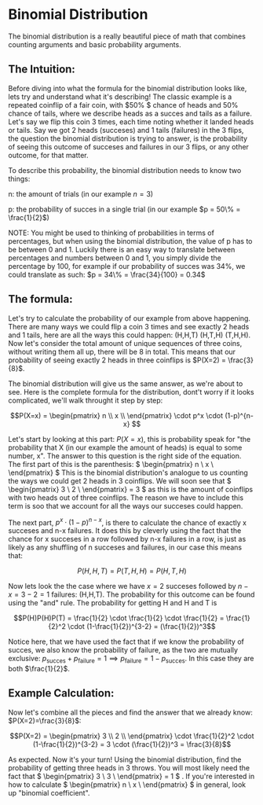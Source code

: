 # Binomial Distribution

The binomial distribution is a really beautiful piece of math that combines counting arguments and basic probability arguments.

## The Intuition:
Before diving into what the formula for the binomial distribution looks like, lets try and understand what it's describing! The classic example is a repeated coinflip of a fair coin, with $50\% $ chance of heads and $50 \%$ chance of tails, where we describe heads as a succes and tails as a failure. Let's say we flip this coin 3 times, each time noting whether it landed heads or tails. Say we got 2 heads (succeses) and 1 tails (failures) in the 3 flips, the question the binomial distribution is trying to answer, is the probability of seeing this outcome of succeses and failures in our 3 flips, or any other outcome, for that matter. 


To describe this probability, the binomial distribution needs to know two things: 

n: the amount of trials (in our example $n = 3$)


p: the probability of succes in a single trial (in our example $p = 50\% = \frac{1}{2}$)

NOTE: You might be used to thinking of probabilities in terms of percentages, but when using the binomial distribution, the value of p has to be between 0 and 1. Luckily there is an easy way to translate between percentages and numbers between 0 and 1, you simply divide the percentage by 100, for example if our probability of succes was $34\%$, we could translate as such: $p = 34\% = \frac{34}{100} = 0.34$

## The formula:
Let's try to calculate the probability of our example from above happening. There are many ways we could flip a coin 3 times and see exactly 2 heads and 1 tails, here are all the ways this could happen: (H,H,T)  (H,T,H)  (T,H,H). Now let's consider the total amount of unique sequences of three coins, without writing them all up, there will be 8 in total. This means that our probability of seeing exactly 2 heads in three coinflips is $P(X=2) = \frac{3}{8}$. 

The binomial distribution will give us the same answer, as we're about to see. Here is the complete formula for the distribution, dont't worry if it looks complicated, we'll walk throught it step by step:

$$P(X=x) = 
\begin{pmatrix}
n \\
x \\
\end{pmatrix}
\cdot p^x \cdot (1-p)^{n-x}
$$

Let's start by looking at this part: $P(X=x)$, this is probability speak for "the probability that X (in our example the amount of heads) is equal to some number, x". The answer to this question is the right side of the equation. The first part of this is the parenthesis:
$
\begin{pmatrix}
n \\
x \\
\end{pmatrix}
$
This is the binomial distribution's analogue to us counting the ways we could get 2 heads in 3 coinflips. We will soon see that
$
\begin{pmatrix}
3 \\
2 \\
\end{pmatrix} = 3
$
as this is the amount of coinflips with two heads out of three coinflips. The reason we have to include this term is soo that we account for all the ways our succeses could happen. 

The next part, $p^x \cdot (1-p)^{n-x}$, is there to calculate the chance of exactly x succeses and n-x failures. It does this by cleverly using the fact that the chance for x succeses in a row followed by n-x failures in a row, is just as likely as any shuffling of n succeses and failures, in our case this means that:

$$P(H,H,T) = P(T,H,H) = P(H,T,H)$$

Now lets look the the case where we have $x=2$ succeses followed by $n-x=3-2=1$ failures: (H,H,T). The probability for this outcome can be found using the "and" rule. The probability for getting H and H and T is 

$$P(H)P(H)P(T) = \frac{1}{2} \cdot \frac{1}{2} \cdot \frac{1}{2} = \frac{1}{2}^2 \cdot (1-\frac{1}{2})^{3-2} = (\frac{1}{2})^3$$

Notice here, that we have used the fact that if we know the probability of succes, we also know the probability of failure, as the two are mutually exclusive: $p_{\text{succes}} + p_{\text{failure}} = 1 \implies p_{\text{failure}} = 1-p_{\text{succes}}$. In this case they are both $\frac{1}{2}$.


## Example Calculation:
Now let's combine all the pieces and find the answer that we already know: $P(X=2)=\frac{3}{8}$:

$$P(X=2) = 
\begin{pmatrix}
3 \\
2 \\
\end{pmatrix}
\cdot \frac{1}{2}^2 \cdot (1-\frac{1}{2})^{3-2} = 3 \cdot (\frac{1}{2})^3 = \frac{3}{8}$$

As expected. Now it's your turn! Using the binomial distribution, find the probability of getting three heads in 3 throws. 
You will most likely need the fact that 
$
\begin{pmatrix}
3 \\
3 \\
\end{pmatrix} = 1
$
. If you're interested in how to calculate 
$
\begin{pmatrix}
n \\
x \\
\end{pmatrix}
$
in general, look up "binomial coefficient". 







